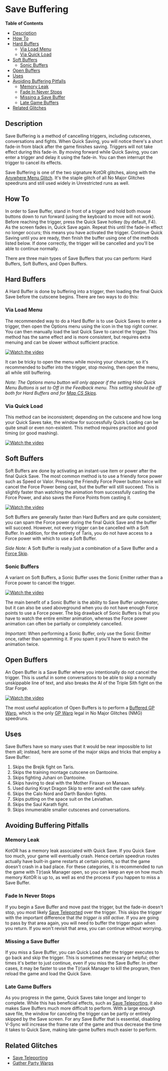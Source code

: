 # Save Buffering

**Table of Contents**
- [Description](#description)
- [How To](#how-to)
- [Hard Buffers](#hard-buffers)
  - [Via Load Menu](#via-load-menu)
  - [Via Quick Load](#via-quick-load)
- [Soft Buffers](#soft-buffers)
  - [Sonic Buffers](#sonic-buffers)
- [Open Buffers](#open-buffers)
- [Uses](#uses)
- [Avoiding Buffering Pitfalls](#avoiding-buffering-pitfalls)
  - [Memory Leak](#memory-leak)
  - [Fade In Never Stops](#fade-in-never-stops)
  - [Missing a Save Buffer](#missing-a-save-buffer)
  - [Late Game Buffers](#late-game-buffers)
- [Related Glitches](#related-glitches)

## Description

Save Buffering is a method of cancelling triggers, including cutscenes, conversations and fights.  When Quick Saving, you will notice there's a short fade-in from black after the game finishes saving.  Triggers will not take effect during this fade-in.  By moving forward while Quick Saving, you can enter a trigger and delay it using the fade-in.  You can then interrupt the trigger to cancel its effects.

Save Buffering is one of the two signature KotOR glitches, along with the [Anywhere Menu Glitch](</Major Glitches/Anywhere Menu Glitch.md>).  It's the staple glitch of all No Major Glitches speedruns and still used widely in Unrestricted runs as well.

## How To

In order to Save Buffer, stand in front of a trigger and hold both mouse buttons down to run forward (using the keyboard to move will not work).  Before reaching the trigger, press the Quick Save hotkey (by default, F4).  As the screen fades in, Quick Save again.  Repeat this until the fade-in effect no longer occurs; this means you have activated the trigger.  Continue Quick Saving until you are ready, then finish the buffer using one of the methods listed below.  If done correctly, the trigger will be cancelled and you'll be able to continue normally.

There are three main types of Save Buffers that you can perform: Hard Buffers, Soft Buffers, and Open Buffers.

## Hard Buffers

A Hard Buffer is done by buffering into a trigger, then loading the final Quick Save before the cutscene begins.  There are two ways to do this:

### Via Load Menu

The recommended way to do a Hard Buffer is to use Quick Saves to enter a trigger, then open the Options menu using the icon in the top right corner.  You can then manually load the last Quick Save to cancel the trigger.  This method has the same effect and is more consistent, but requires extra menuing and can be slower without sufficient practice.

[![Watch the video](https://img.youtube.com/vi/SFSKr9NoWsQ/maxresdefault.jpg)](https://youtu.be/SFSKr9NoWsQ)

It can be tricky to open the menu while moving your character, so it's recommended to buffer into the trigger, stop moving, then open the menu, all while still buffering.

*Note: The Options menu button will only appear if the setting Hide Quick Menu Buttons is set to Off in the Feedback menu.  This setting should be off both for Hard Buffers and for [Map CS Skips](<Map Cutscene Skips.md>).*

### Via Quick Load

This method can be inconsistent; depending on the cutscene and how long your Quick Saves take, the window for successfully Quick Loading can be quite small or even non-existent.  This method requires practice and good timing (or good mashing).

[![Watch the video](https://img.youtube.com/vi/by_rHachIOs/maxresdefault.jpg)](https://youtu.be/by_rHachIOs)

## Soft Buffers

Soft Buffers are done by activating an instant-use item or power after the final Quick Save.  The most common method is to use a friendly force power such as Speed or Valor.  Pressing the Friendly Force Power button twice will cancel the Force Power being cast, but the buffer will still succeed.  This is slightly faster than watching the animation from successfully casting the Force Power, and also saves the Force Points from casting it.  

[![Watch the video](https://img.youtube.com/vi/wI2d0mIXuC0/maxresdefault.jpg)](https://youtu.be/wI2d0mIXuC0)

Soft Buffers are generally faster than Hard Buffers and are quite consistent; you can spam the Force power during the final Quick Save and the buffer will succeed.  However, not every trigger can be cancelled with a Soft Buffer.  In addition, for the entirety of Taris, you do not have access to a Force power with which to use a Soft Buffer.

*Side Note:* A Soft Buffer is really just a combination of a Save Buffer and a [Force Skip](<Force Skips.md>).

### Sonic Buffers

A variant on Soft Buffers, a Sonic Buffer uses the Sonic Emitter rather than a Force power to cancel the trigger.  

[![Watch the video](https://img.youtube.com/vi/7xT_25cr9Hc/maxresdefault.jpg)](https://youtu.be/7xT_25cr9Hc)

The main benefit of a Sonic Buffer is the ability to Save Buffer underwater, but it can also be used aboveground when you do not have enough Force points to use a Force power.  The big drawback of Sonic Buffers is that you have to watch the entire emitter animation, whereas the Force power animation can often be partially or completely cancelled. 

*Important:* When performing a Sonic Buffer, only use the Sonic Emitter once, rather than spamming it.  If you spam it you'll have to watch the animation twice.

## Open Buffers

An Open Buffer is a Save Buffer where you intentionally do not cancel the trigger.  This is useful in some conversations to be able to skip a normally unskippable line of text, and also breaks the AI of the Triple Sith fight on the Star Forge.

[![Watch the video](https://img.youtube.com/vi/-Tuea7zGLjA/maxresdefault.jpg)](https://youtu.be/-Tuea7zGLjA)

The most useful application of Open Buffers is to perform a [Buffered GP Warp](77xef#ch4Buffered_GP_Warps), which is the only [GP Warp](<GP Warp.md>) legal in No Major Glitches (NMG) speedruns.

## Uses

Save Buffers have so many uses that it would be near impossible to list them all; instead, here are some of the major skips and tricks that employ a Save Buffer:

1. Skips the Brejik fight on Taris.
2. Skips the training montage cutscene on Dantooine.
3. Skips fighting Juhani on Dantooine.
4. Skips having to deal with the Mother Firaxan on Manaan.
5. Used during Krayt Dragon Skip to enter and exit the cave safely.
6. Skips the Calo Nord and Darth Bandon fights.
7. Skips putting on the space suit on the Leviathan.
8. Skips the Saul Karath fight.
9. Skips innumerable smaller cutscenes and conversations.

## Avoiding Buffering Pitfalls

### Memory Leak

KotOR has a memory leak associated with Quick Save.  If you Quick Save too much, your game will eventually crash.  Hence certain speedrun routes actually have built-in game restarts at certain points, so that the game doesn't crash in a bad place.  For these categories, it is recommended to run the game with T(r)ask Manager open, so you can keep an eye on how much memory KotOR is up to, as well as end the process if you happen to miss a Save Buffer.

### Fade In Never Stops

If you begin a Save Buffer and move past the trigger, but the fade-in doesn't stop, you most likely [Save Teleported](<Save Teleporting.md>) over the trigger.  This skips the trigger with the important difference that *the trigger is still active*.  If you are going to pass by that area again, you will need to buffer the trigger again when you return.  If you won't revisit that area, you can continue without worrying.

### Missing a Save Buffer

If you miss a Save Buffer, you can Quick Load after the trigger executes to go back and skip the trigger.  This is sometimes necessary or helpful; other times it's better to just continue, even if you miss the Save Buffer.  In other cases, it may be faster to use the T(r)ask Manager to kill the program, then reload the game and load the Quick Save.

### Late Game Buffers

As you progress in the game, Quick Saves take longer and longer to complete.  While this has beneficial effects, such as [Save Teleporting](<Save Teleporting.md>), it also makes Save Buffers much more difficult to perform.  With a large enough save file, the window for canceling the trigger can be partly or entirely skipped by the Save screen.  For any Save Buffer that is essential, disabling V-Sync will increase the frame rate of the game and thus decrease the time it takes to Quick Save, making late-game buffers much easier to perform.

## Related Glitches

* [Save Teleporting](<Save Teleporting.md>)
* [Gather Party Warps](<GP Warp.md>)
